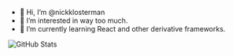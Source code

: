 - 👋 Hi, I’m @nickklosterman
- 👀 I’m interested in way too much.
- 🌱 I’m currently learning React and other derivative frameworks.


![GitHub Stats](https://github-readme-stats.vercel.app/api?username=nickklosterman&theme=radical)
<!---t
nickklosterman/nickklosterman is a ✨ special ✨ repository because its `README.md` (this file) appears on your GitHub profile.
You can click the Preview link to take a look at your changes.
- 👋 Hi, I’m @nickklosterman
- 👀 I’m interested in ...
- 🌱 I’m currently learning React and other derivative frameworks.
- 💞️ I’m looking to collaborate on ...
- 📫 How to reach me ...
--->
